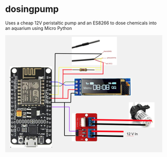 # dosingpump
Uses a cheap 12V peristaltic pump and an ES8266 to dose chemicals into an aquarium using Micro Python

![Diagram](diagram.png)
